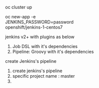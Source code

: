 oc cluster up

oc new-app -e \
    JENKINS_PASSWORD=password \
    openshift/jenkins-1-centos7

jenkins v2+ with plugins as below
1. Job DSL with it's dependencies
2. Pipeline: Groovy with it's dependencies

create Jenkins's pipeline
1. create jenkins's pipeline
2. specific project name : master
3. 
